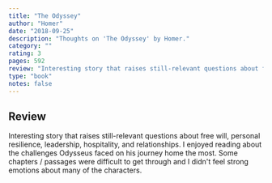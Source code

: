 ```yaml
---
title: "The Odyssey"
author: "Homer"
date: "2018-09-25"
description: "Thoughts on 'The Odyssey' by Homer."
category: ""
rating: 3
pages: 592
review: "Interesting story that raises still-relevant questions about free will, personal resilience, leadership, hospitality, and relationships. I enjoyed reading about the challenges Odysseus faced on his journey home the most. Some chapters / passages were difficult to get through and I didn't feel strong emotions about many of the characters. "
type: "book"
notes: false
---
```


## Review

Interesting story that raises still-relevant questions about free will, personal resilience, leadership, hospitality, and relationships. I enjoyed reading about the challenges Odysseus faced on his journey home the most. Some chapters / passages were difficult to get through and I didn't feel strong emotions about many of the characters.
